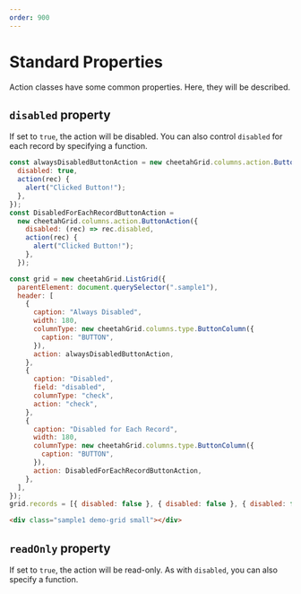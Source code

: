 ```yaml
---
order: 900
---
```


# Standard Properties

Action classes have some common properties.
Here, they will be described.

## `disabled` property

If set to `true`, the action will be disabled.
You can also control `disabled` for each record by specifying a function.

<code-preview>

```js
const alwaysDisabledButtonAction = new cheetahGrid.columns.action.ButtonAction({
  disabled: true,
  action(rec) {
    alert("Clicked Button!");
  },
});
const DisabledForEachRecordButtonAction =
  new cheetahGrid.columns.action.ButtonAction({
    disabled: (rec) => rec.disabled,
    action(rec) {
      alert("Clicked Button!");
    },
  });

const grid = new cheetahGrid.ListGrid({
  parentElement: document.querySelector(".sample1"),
  header: [
    {
      caption: "Always Disabled",
      width: 180,
      columnType: new cheetahGrid.columns.type.ButtonColumn({
        caption: "BUTTON",
      }),
      action: alwaysDisabledButtonAction,
    },
    {
      caption: "Disabled",
      field: "disabled",
      columnType: "check",
      action: "check",
    },
    {
      caption: "Disabled for Each Record",
      width: 180,
      columnType: new cheetahGrid.columns.type.ButtonColumn({
        caption: "BUTTON",
      }),
      action: DisabledForEachRecordButtonAction,
    },
  ],
});
grid.records = [{ disabled: false }, { disabled: false }, { disabled: false }];
```

```html
<div class="sample1 demo-grid small"></div>
```

</code-preview>

## `readOnly` property

If set to `true`, the action will be read-only.
As with `disabled`, you can also specify a function.
